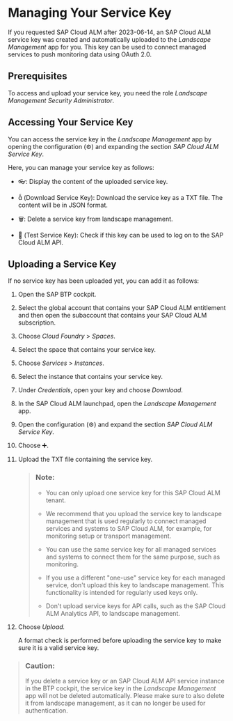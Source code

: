 <!-- loio87b78510c8cd4d4781249f0973ebaf17 -->

<link rel="stylesheet" type="text/css" href="../css/sap-icons.css"/>

# Managing Your Service Key

If you requested SAP Cloud ALM after 2023-06-14, an SAP Cloud ALM service key was created and automatically uploaded to the *Landscape Management* app for you. This key can be used to connect managed services to push monitoring data using OAuth 2.0.



<a name="loio87b78510c8cd4d4781249f0973ebaf17__section_fhc_m3b_nxb"/>

## Prerequisites

To access and upload your service key, you need the role *Landscape Management Security Administrator*.



<a name="loio87b78510c8cd4d4781249f0973ebaf17__section_gq4_htz_lxb"/>

## Accessing Your Service Key

You can access the service key in the *Landscape Management* app by opening the configuration \(:gear:\) and expanding the section *SAP Cloud ALM Service Key*.

Here, you can manage your service key as follows:

-   :eyeglasses:: Display the content of the uploaded service key.

-   <span class="SAP-icons"></span> \(Download Service Key\): Download the service key as a TXT file. The content will be in JSON format.

-   :wastebasket:: Delete a service key from landscape management.

-   <span class="SAP-icons"></span> \(Test Service Key\): Check if this key can be used to log on to the SAP Cloud ALM API.




<a name="loio87b78510c8cd4d4781249f0973ebaf17__section_qpg_2tz_lxb"/>

## Uploading a Service Key

If no service key has been uploaded yet, you can add it as follows:

1.  Open the SAP BTP cockpit.

2.  Select the global account that contains your SAP Cloud ALM entitlement and then open the subaccount that contains your SAP Cloud ALM subscription.

3.  Choose *Cloud Foundry* \> *Spaces*.

4.  Select the space that contains your service key.

5.  Choose *Services* \> *Instances*.

6.  Select the instance that contains your service key.

7.  Under *Credentials*, open your key and choose *Download*.

8.  In the SAP Cloud ALM launchpad, open the *Landscape Management* app.

9.  Open the configuration \(:gear:\) and expand the section *SAP Cloud ALM Service Key*.

10. Choose :heavy_plus_sign:.

11. Upload the TXT file containing the service key.

    > ### Note:  
    > -   You can only upload one service key for this SAP Cloud ALM tenant.
    > 
    > -   We recommend that you upload the service key to landscape management that is used regularly to connect managed services and systems to SAP Cloud ALM, for example, for monitoring setup or transport management.
    > 
    > -   You can use the same service key for all managed services and systems to connect them for the same purpose, such as monitoring.
    > 
    > -   If you use a different "one-use" service key for each managed service, don't upload this key to landscape management. This functionality is intended for regularly used keys only.
    > 
    > -   Don't upload service keys for API calls, such as the SAP Cloud ALM Analytics API, to landscape management.

12. Choose *Upload.*

    A format check is performed before uploading the service key to make sure it is a valid service key.




> ### Caution:  
> If you delete a service key or an SAP Cloud ALM API service instance in the BTP cockpit, the service key in the *Landscape Management* app will not be deleted automatically. Please make sure to also delete it from landscape management, as it can no longer be used for authentication.

